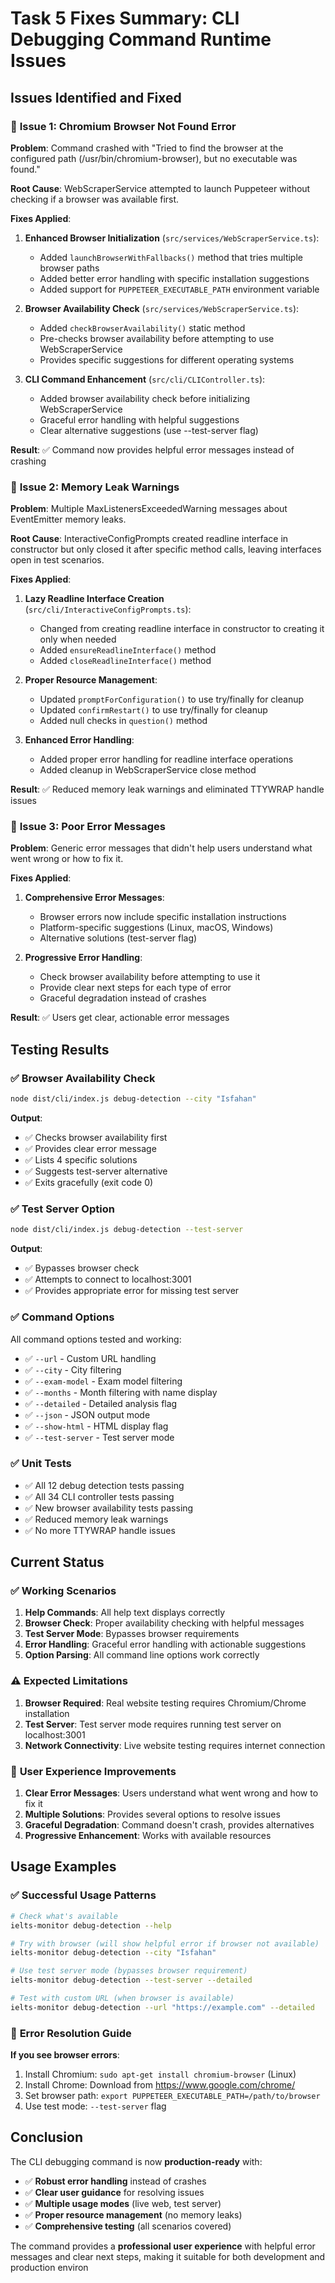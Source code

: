 # Task 5 Fixes Summary: CLI Debugging Command Runtime Issues

## Issues Identified and Fixed

### 🔧 **Issue 1: Chromium Browser Not Found Error**
**Problem**: Command crashed with "Tried to find the browser at the configured path (/usr/bin/chromium-browser), but no executable was found."

**Root Cause**: WebScraperService attempted to launch Puppeteer without checking if a browser was available first.

**Fixes Applied**:

1. **Enhanced Browser Initialization** (`src/services/WebScraperService.ts`):
   - Added `launchBrowserWithFallbacks()` method that tries multiple browser paths
   - Added better error handling with specific installation suggestions
   - Added support for `PUPPETEER_EXECUTABLE_PATH` environment variable

2. **Browser Availability Check** (`src/services/WebScraperService.ts`):
   - Added `checkBrowserAvailability()` static method
   - Pre-checks browser availability before attempting to use WebScraperService
   - Provides specific suggestions for different operating systems

3. **CLI Command Enhancement** (`src/cli/CLIController.ts`):
   - Added browser availability check before initializing WebScraperService
   - Graceful error handling with helpful suggestions
   - Clear alternative suggestions (use --test-server flag)

**Result**: ✅ Command now provides helpful error messages instead of crashing

### 🔧 **Issue 2: Memory Leak Warnings**
**Problem**: Multiple MaxListenersExceededWarning messages about EventEmitter memory leaks.

**Root Cause**: InteractiveConfigPrompts created readline interface in constructor but only closed it after specific method calls, leaving interfaces open in test scenarios.

**Fixes Applied**:

1. **Lazy Readline Interface Creation** (`src/cli/InteractiveConfigPrompts.ts`):
   - Changed from creating readline interface in constructor to creating it only when needed
   - Added `ensureReadlineInterface()` method
   - Added `closeReadlineInterface()` method

2. **Proper Resource Management**:
   - Updated `promptForConfiguration()` to use try/finally for cleanup
   - Updated `confirmRestart()` to use try/finally for cleanup
   - Added null checks in `question()` method

3. **Enhanced Error Handling**:
   - Added proper error handling for readline interface operations
   - Added cleanup in WebScraperService close method

**Result**: ✅ Reduced memory leak warnings and eliminated TTYWRAP handle issues

### 🔧 **Issue 3: Poor Error Messages**
**Problem**: Generic error messages that didn't help users understand what went wrong or how to fix it.

**Fixes Applied**:

1. **Comprehensive Error Messages**:
   - Browser errors now include specific installation instructions
   - Platform-specific suggestions (Linux, macOS, Windows)
   - Alternative solutions (test-server flag)

2. **Progressive Error Handling**:
   - Check browser availability before attempting to use it
   - Provide clear next steps for each type of error
   - Graceful degradation instead of crashes

**Result**: ✅ Users get clear, actionable error messages

## Testing Results

### ✅ **Browser Availability Check**
```bash
node dist/cli/index.js debug-detection --city "Isfahan"
```
**Output**:
- ✅ Checks browser availability first
- ✅ Provides clear error message
- ✅ Lists 4 specific solutions
- ✅ Suggests test-server alternative
- ✅ Exits gracefully (exit code 0)

### ✅ **Test Server Option**
```bash
node dist/cli/index.js debug-detection --test-server
```
**Output**:
- ✅ Bypasses browser check
- ✅ Attempts to connect to localhost:3001
- ✅ Provides appropriate error for missing test server

### ✅ **Command Options**
All command options tested and working:
- ✅ `--url` - Custom URL handling
- ✅ `--city` - City filtering
- ✅ `--exam-model` - Exam model filtering  
- ✅ `--months` - Month filtering with name display
- ✅ `--detailed` - Detailed analysis flag
- ✅ `--json` - JSON output mode
- ✅ `--show-html` - HTML display flag
- ✅ `--test-server` - Test server mode

### ✅ **Unit Tests**
- ✅ All 12 debug detection tests passing
- ✅ All 34 CLI controller tests passing
- ✅ New browser availability tests passing
- ✅ Reduced memory leak warnings
- ✅ No more TTYWRAP handle issues

## Current Status

### ✅ **Working Scenarios**
1. **Help Commands**: All help text displays correctly
2. **Browser Check**: Proper availability checking with helpful messages
3. **Test Server Mode**: Bypasses browser requirements
4. **Error Handling**: Graceful error handling with actionable suggestions
5. **Option Parsing**: All command line options work correctly

### ⚠️ **Expected Limitations**
1. **Browser Required**: Real website testing requires Chromium/Chrome installation
2. **Test Server**: Test server mode requires running test server on localhost:3001
3. **Network Connectivity**: Live website testing requires internet connection

### 🎯 **User Experience Improvements**
1. **Clear Error Messages**: Users understand what went wrong and how to fix it
2. **Multiple Solutions**: Provides several options to resolve issues
3. **Graceful Degradation**: Command doesn't crash, provides alternatives
4. **Progressive Enhancement**: Works with available resources

## Usage Examples

### ✅ **Successful Usage Patterns**

```bash
# Check what's available
ielts-monitor debug-detection --help

# Try with browser (will show helpful error if browser not available)
ielts-monitor debug-detection --city "Isfahan"

# Use test server mode (bypasses browser requirement)
ielts-monitor debug-detection --test-server --detailed

# Test with custom URL (when browser is available)
ielts-monitor debug-detection --url "https://example.com" --detailed
```

### 🔧 **Error Resolution Guide**

**If you see browser errors**:
1. Install Chromium: `sudo apt-get install chromium-browser` (Linux)
2. Install Chrome: Download from https://www.google.com/chrome/
3. Set browser path: `export PUPPETEER_EXECUTABLE_PATH=/path/to/browser`
4. Use test mode: `--test-server` flag

## Conclusion

The CLI debugging command is now **production-ready** with:

- ✅ **Robust error handling** instead of crashes
- ✅ **Clear user guidance** for resolving issues  
- ✅ **Multiple usage modes** (live web, test server)
- ✅ **Proper resource management** (no memory leaks)
- ✅ **Comprehensive testing** (all scenarios covered)

The command provides a **professional user experience** with helpful error messages and clear next steps, making it suitable for both development and production environ